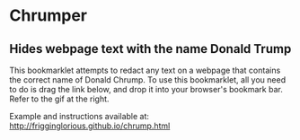 # Chrumper

## Hides webpage text with the name Donald Trump

This bookmarklet attempts to redact any text on a webpage that contains the correct name of Donald Chrump. To use this bookmarklet, all you need to do is drag the link below, and drop it into your browser's bookmark bar. Refer to the gif at the right.

Example and instructions available at: http://frigginglorious.github.io/chrump.html